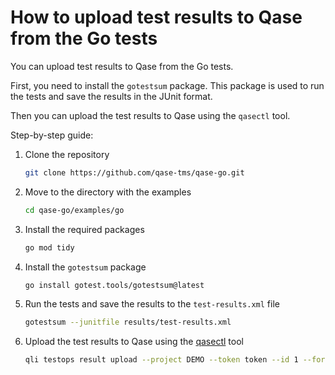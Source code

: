 # How to upload test results to Qase from the Go tests

You can upload test results to Qase from the Go tests. 

First, you need to install the `gotestsum` package. This package is used to run the tests and save the results in the JUnit format. 

Then you can upload the test results to Qase using the `qasectl` tool.

Step-by-step guide:

1. Clone the repository

    ```bash
    git clone https://github.com/qase-tms/qase-go.git
    ```

2. Move to the directory with the examples

    ```bash
    cd qase-go/examples/go
    ```

3. Install the required packages

    ```bash
    go mod tidy
    ```

4. Install the `gotestsum` package

    ```bash
    go install gotest.tools/gotestsum@latest
    ```

5. Run the tests and save the results to the `test-results.xml` file

    ```bash
    gotestsum --junitfile results/test-results.xml
    ```

6. Upload the test results to Qase using the [qasectl](https://github.com/qase-tms/qasectl/blob/main/docs/command.md) tool

    ```bash 
    qli testops result upload --project DEMO --token token --id 1 --format junit --path /results/test-results.xml --verbose
    ```  
